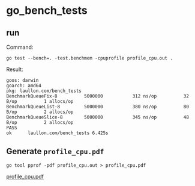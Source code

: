 # go_bench_tests

## run
Command:
```
go test --bench=. -test.benchmem -cpuprofile profile_cpu.out .
```

Result:
```
goos: darwin
goarch: amd64
pkg: laullon.com/bench_tests
BenchmarkQueueFix-8     	 5000000	       312 ns/op	      32 B/op	       1 allocs/op
BenchmarkQueueList-8    	 5000000	       380 ns/op	      80 B/op	       2 allocs/op
BenchmarkQueueSlice-8   	 5000000	       345 ns/op	      48 B/op	       2 allocs/op
PASS
ok  	laullon.com/bench_tests	6.425s
```

## Generate `profile_cpu.pdf`

```
go tool pprof -pdf profile_cpu.out > profile_cpu.pdf
```

[profile_cpu.pdf](https://github.com/laullon/go_bench_tests/blob/master/profile_cpu.pdf)
